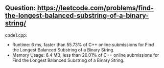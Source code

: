 ## Question: https://leetcode.com/problems/find-the-longest-balanced-substring-of-a-binary-string/

code1.cpp:
* Runtime: 6 ms, faster than 55.73% of C++ online submissions for Find the Longest Balanced Substring of a Binary String.
* Memory Usage: 6.4 MB, less than 20.01% of C++ online submissions for Find the Longest Balanced Substring of a Binary String.